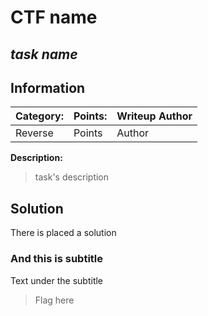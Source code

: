 # __CTF name__ 
## _task name_

## Information
**Category:** | **Points:** | **Writeup Author**
--- | --- | ---
Reverse | Points | Author

**Description:** 

> task's description

## Solution
There is placed a solution

### And this is subtitle
Text under the subtitle

> Flag here
